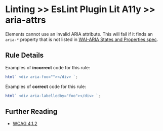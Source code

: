 # Linting >> EsLint Plugin Lit A11y >> aria-attrs

Elements cannot use an invalid ARIA attribute. This will fail if it finds an `aria-*` property that is not listed in [WAI-ARIA States and Properties spec](https://www.w3.org/WAI/PF/aria-1.1/states_and_properties).

## Rule Details

Examples of **incorrect** code for this rule:

```js
html` <div aria-foo=""></div> `;
```

Examples of **correct** code for this rule:

```js
html` <div aria-labelledby="foo"></div> `;
```

## Further Reading

- [WCAG 4.1.2](https://www.w3.org/WAI/WCAG21/Understanding/name-role-value)
